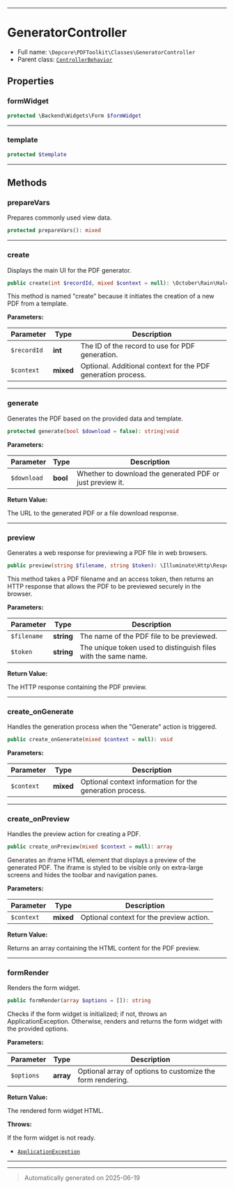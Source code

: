 ***

# GeneratorController





* Full name: `\Depcore\PDFToolkit\Classes\GeneratorController`
* Parent class: [`ControllerBehavior`](../../../Backend/Classes/ControllerBehavior.md)



## Properties


### formWidget



```php
protected \Backend\Widgets\Form $formWidget
```






***

### template



```php
protected $template
```






***

## Methods


### prepareVars

Prepares commonly used view data.

```php
protected prepareVars(): mixed
```












***

### create

Displays the main UI for the PDF generator.

```php
public create(int $recordId, mixed $context = null): \October\Rain\Halcyon\Model|void
```

This method is named "create" because it initiates the creation of a new PDF from a template.






**Parameters:**

| Parameter | Type | Description |
|-----------|------|-------------|
| `$recordId` | **int** | The ID of the record to use for PDF generation. |
| `$context` | **mixed** | Optional. Additional context for the PDF generation process. |





***

### generate

Generates the PDF based on the provided data and template.

```php
protected generate(bool $download = false): string|void
```








**Parameters:**

| Parameter | Type | Description |
|-----------|------|-------------|
| `$download` | **bool** | Whether to download the generated PDF or just preview it. |


**Return Value:**

The URL to the generated PDF or a file download response.




***

### preview

Generates a web response for previewing a PDF file in web browsers.

```php
public preview(string $filename, string $token): \Illuminate\Http\Response
```

This method takes a PDF filename and an access token, then returns an HTTP response
that allows the PDF to be previewed securely in the browser.






**Parameters:**

| Parameter | Type | Description |
|-----------|------|-------------|
| `$filename` | **string** | The name of the PDF file to be previewed. |
| `$token` | **string** | The unique token used to distinguish files with the same name. |


**Return Value:**

The HTTP response containing the PDF preview.




***

### create_onGenerate

Handles the generation process when the "Generate" action is triggered.

```php
public create_onGenerate(mixed $context = null): void
```








**Parameters:**

| Parameter | Type | Description |
|-----------|------|-------------|
| `$context` | **mixed** | Optional context information for the generation process. |





***

### create_onPreview

Handles the preview action for creating a PDF.

```php
public create_onPreview(mixed $context = null): array
```

Generates an iframe HTML element that displays a preview of the generated PDF.
The iframe is styled to be visible only on extra-large screens and hides the toolbar and navigation panes.






**Parameters:**

| Parameter | Type | Description |
|-----------|------|-------------|
| `$context` | **mixed** | Optional context for the preview action. |


**Return Value:**

Returns an array containing the HTML content for the PDF preview.




***

### formRender

Renders the form widget.

```php
public formRender(array $options = []): string
```

Checks if the form widget is initialized; if not, throws an ApplicationException.
Otherwise, renders and returns the form widget with the provided options.






**Parameters:**

| Parameter | Type | Description |
|-----------|------|-------------|
| `$options` | **array** | Optional array of options to customize the form rendering. |


**Return Value:**

The rendered form widget HTML.



**Throws:**
<p>If the form widget is not ready.</p>

- [`ApplicationException`](../../../ApplicationException.md)



***


***
> Automatically generated on 2025-06-19
